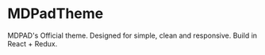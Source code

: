 # MDPadTheme

MDPAD's Official theme. Designed for simple, clean and responsive. Build in React + Redux.
